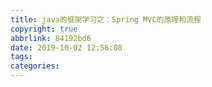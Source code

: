 ```yaml
---
title: java的框架学习之：Spring MVC的原理和流程
copyright: true
abbrlink: 84192bd6
date: 2019-10-02 12:56:08
tags:
categories:
---
```

